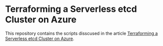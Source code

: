 # Terraforming a Serverless etcd Cluster on Azure
This repository contains the scripts disscused in the article [Terraforming a Serverless etcd Cluster on Azure]().